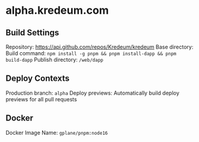 # alpha.kredeum.com

## Build Settings

Repository: https://api.github.com/repos/Kredeum/kredeum
Base directory:
Build command: `npm install -g pnpm && pnpm install-dapp && pnpm build-dapp`
Publish directory: `/web/dapp`

## Deploy Contexts

Production branch: `alpha`
Deploy previews: Automatically build deploy previews for all pull requests

## Docker

Docker Image Name: `gplane/pnpm:node16`
